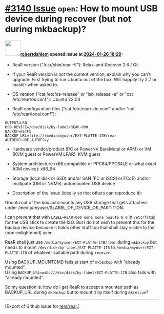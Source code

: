 [\#3140 Issue](https://github.com/rear/rear/issues/3140) `open`: How to mount USB device during recover (but not during mkbackup)?
==================================================================================================================================

#### <img src="https://avatars.githubusercontent.com/u/5524999?v=4" width="50">[robertdahlem](https://github.com/robertdahlem) opened issue at [2024-01-26 18:29](https://github.com/rear/rear/issues/3140):

-   ReaR version ("/usr/sbin/rear -V"): Relax-and-Recover 2.6 / Git

-   If your ReaR version is not the current version, explain why you
    can't upgrade: First trying to run Ubuntu out of the box. Will
    happily try 2.7 or master when asked to.

-   OS version ("cat /etc/os-release" or "lsb\_release -a" or "cat
    /etc/rear/os.conf"): Ubuntu 22.04

-   ReaR configuration files ("cat /etc/rear/site.conf" and/or "cat
    /etc/rear/local.conf"):

<!-- -->

    OUTPUT=USB
    USB_DEVICE=/dev/disk/by-label/REAR-000
    BACKUP=NETFS
    BACKUP_URL=file:///media/myuser/EXT-PLATTE-1TB/rear
    AUTOEXCLUDE_AUTOFS=y

-   Hardware vendor/product (PC or PowerNV BareMetal or ARM) or VM (KVM
    guest or PowerVM LPAR): KVM guest

-   System architecture (x86 compatible or PPC64/PPC64LE or what exact
    ARM device): x86\_64

-   Storage (local disk or SSD) and/or SAN (FC or iSCSI or FCoE) and/or
    multipath (DM or NVMe): automounted USB device

-   Description of the issue (ideally so that others can reproduce it):

Ubuntu out of the box automounts any USB storage that gets attached
under /media/myuser/$LABEL\_OF\_DEVICE\_OR\_PARTITION.

I can prevent that with `LABEL=REAR-000 none none noauto 0 0` in
`/etc/fstab` for the USB stick to create the ISO. But I do not wish to
prevent this for the backup device because it holds other stuff too that
shall stay visible to the (non-enlightened) user.

ReaR shall just use `/media/myuser/EXT-PLATTE-1TB/rear` during
`mkbackup` but needs to mount `/dev/disk/by-label/EXT-PLATTE-1TB` to
`/media/myuser/EXT-PLATTE-1TB` of whatever suitable path during
`recover`.

Using BACKUP\_MOUNTCMD fails at start of `mkbackup` with "already
mounted".  
Using `BACKUP_URL=usb:///dev/disk/by-label/EXT-PLATTE-1TB` also fails
with "already mounted".

So my question is: how do I get ReaR to accept a mounted path as
BACKUP\_URL during `mkbackup` but to mount it by itself during
`mkrescue`?

------------------------------------------------------------------------

\[Export of Github issue for
[rear/rear](https://github.com/rear/rear).\]

